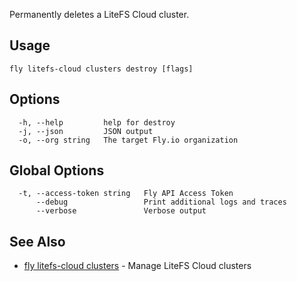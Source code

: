 Permanently deletes a LiteFS Cloud cluster.

## Usage
~~~
fly litefs-cloud clusters destroy [flags]
~~~

## Options

~~~
  -h, --help         help for destroy
  -j, --json         JSON output
  -o, --org string   The target Fly.io organization
~~~

## Global Options

~~~
  -t, --access-token string   Fly API Access Token
      --debug                 Print additional logs and traces
      --verbose               Verbose output
~~~

## See Also

* [fly litefs-cloud clusters](/docs/flyctl/litefs-cloud-clusters/)	 - Manage LiteFS Cloud clusters

